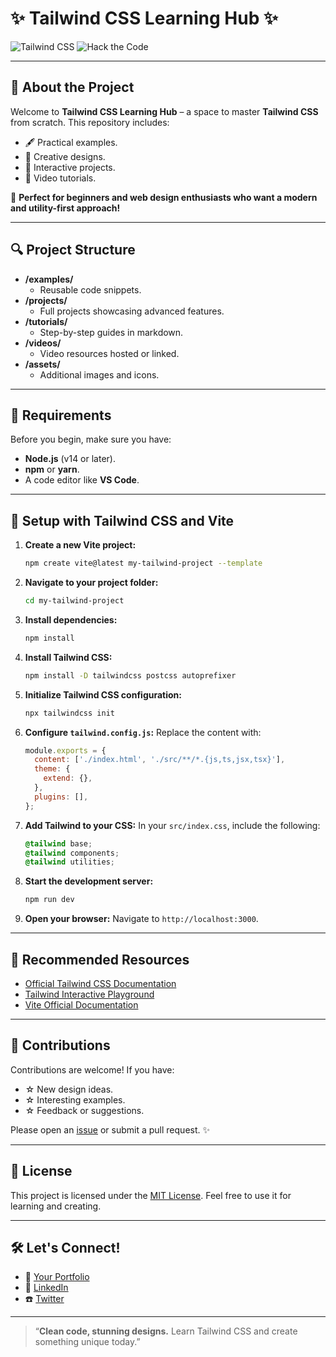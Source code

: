 # ✨ **Tailwind CSS Learning Hub** ✨

![Tailwind CSS](https://img.shields.io/badge/Tailwind_CSS-%2338B2AC.svg?style=for-the-badge&logo=tailwind-css&logoColor=white)
![Hack the Code](https://img.shields.io/badge/Hack%20the%20Code-%23121212.svg?style=for-the-badge&logo=data:image/png;base64,...)

---

## 🔧 **About the Project**

Welcome to **Tailwind CSS Learning Hub** – a space to master **Tailwind CSS** from scratch. This repository includes:

- 🖋️ Practical examples.
- 🎨 Creative designs.
- 🔄 Interactive projects.
- 🎥 Video tutorials.

🎉 **Perfect for beginners and web design enthusiasts who want a modern and utility-first approach!**

---

## 🔍 **Project Structure**

- **/examples/**
  - Reusable code snippets.
- **/projects/**
  - Full projects showcasing advanced features.
- **/tutorials/**
  - Step-by-step guides in markdown.
- **/videos/**
  - Video resources hosted or linked.
- **/assets/**
  - Additional images and icons.

---

## 🔧 **Requirements**

Before you begin, make sure you have:

- **Node.js** (v14 or later).
- **npm** or **yarn**.
- A code editor like **VS Code**.

---

## 🚀 **Setup with Tailwind CSS and Vite**

1. **Create a new Vite project:**
   ```bash
   npm create vite@latest my-tailwind-project --template
   ```

2. **Navigate to your project folder:**
   ```bash
   cd my-tailwind-project
   ```

3. **Install dependencies:**
   ```bash
   npm install
   ```

4. **Install Tailwind CSS:**
   ```bash
   npm install -D tailwindcss postcss autoprefixer
   ```

5. **Initialize Tailwind CSS configuration:**
   ```bash
   npx tailwindcss init
   ```

6. **Configure `tailwind.config.js`:**
   Replace the content with:
   ```javascript
   module.exports = {
     content: ['./index.html', './src/**/*.{js,ts,jsx,tsx}'],
     theme: {
       extend: {},
     },
     plugins: [],
   };
   ```

7. **Add Tailwind to your CSS:**
   In your `src/index.css`, include the following:
   ```css
   @tailwind base;
   @tailwind components;
   @tailwind utilities;
   ```

8. **Start the development server:**
   ```bash
   npm run dev
   ```

9. **Open your browser:**
   Navigate to `http://localhost:3000`.

---

## 🔗 **Recommended Resources**

- [Official Tailwind CSS Documentation](https://tailwindcss.com/docs)
- [Tailwind Interactive Playground](https://play.tailwindcss.com/)
- [Vite Official Documentation](https://vitejs.dev/guide/)

---

## 🔌 **Contributions**

Contributions are welcome! If you have:

- ☆ New design ideas.
- ☆ Interesting examples.
- ☆ Feedback or suggestions.

Please open an [issue](https://github.com/your-username/tailwind-css-learning-hub/issues) or submit a pull request. ✨

---

## 🔑 **License**

This project is licensed under the [MIT License](LICENSE). Feel free to use it for learning and creating.

---

## 🛠️ **Let's Connect!**

- 🔗 [Your Portfolio](https://your-portfolio.com)
- 🕋 [LinkedIn](https://www.linkedin.com/in/your-username)
- ☎️ [Twitter](https://twitter.com/your-username)

---

> “**Clean code, stunning designs.** Learn Tailwind CSS and create something unique today.”
